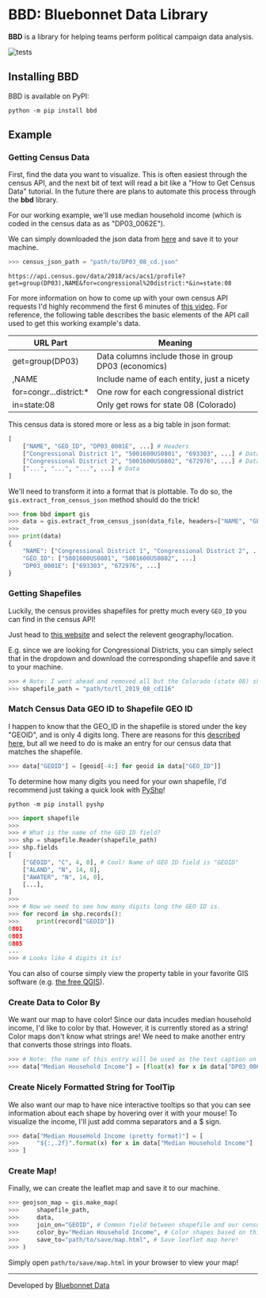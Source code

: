 # BBD: Bluebonnet Data Library

**BBD** is a library for helping teams perform political campaign data analysis.

![tests](https://github.com/bluebonnet-data/bbd/workflows/tests/badge.svg)

## Installing BBD

BBD is available on PyPI:

```console
python -m pip install bbd
```

## Example

### Getting Census Data
First, find the data you want to visualize. This is often easiest through the census API, and the next bit of text will read a bit like a "How to Get Census Data" tutorial. In the future there are plans to automate this process through the **bbd** library.

For our working example, we'll use median household income (which is coded in the census data as as "DP03_0062E").

We can simply downloaded the json data from [here](https://api.census.gov/data/2018/acs/acs1/profile?get=group(DP03),NAME&for=congressional%20district:*&in=state:08) and save it to your machine.

```python
>>> census_json_path = "path/to/DP03_08_cd.json"
```

    https://api.census.gov/data/2018/acs/acs1/profile?get=group(DP03),NAME&for=congressional%20district:*&in=state:08

For more information on how to come up with your own census API requests I'd highly recommend the first 6 minutes of [this video](https://www.census.gov/library/video/2020/using-api-all-results-for-acs-table.html). For reference, the following table describes the basic elements of the API call used to get this working example's data.

| URL Part               | Meaning
| ----------------       |-------------
| get=group(DP03)        | Data columns include those in group DP03 (economics)
| ,NAME                  | Include name of each entity, just a nicety
| for=congr...district:* | One row for each congressional district
| in=state:08            | Only get rows for state 08 (Colorado)

This census data is stored more or less as a big table in json format:

```python
[
    ["NAME", "GEO_ID", "DP03_0001E", ...] # Headers
    ["Congressional District 1", "5001600US0801", "693303", ...] # Data
    ["Congressional District 2", "5001600US0802", "672976", ...] # Data
    ["...", "...", "...", ...] # Data
]
```

We'll need to transform it into a format that is plottable. To do so, the `gis.extract_from_census_json` method should do the trick!

```python
>>> from bbd import gis
>>> data = gis.extract_from_census_json(data_file, headers=["NAME", "GEO_ID", "DP03_0062E"])
>>> 
>>> print(data)
{
    "NAME": ["Congressional District 1", "Congressional District 2", ...],
    "GEO_ID": ["5001600US0801", "5001600US0802", ...]
    "DP03_0001E": ["693303", "672976", ...]
}
```

### Getting Shapefiles

Luckily, the census provides shapefiles for pretty much every `GEO_ID` you can find in the census API!

Just head to [this website](https://www.census.gov/cgi-bin/geo/shapefiles/index.php) and select the relevent geography/location.

E.g. since we are looking for Congressional Districts, you can simply select that in the dropdown and download the corresponding shapefile and save it to your machine.

```python
>>> # Note: I went ahead and removed all but the Colorado (state 08) shapes, but that's optional
>>> shapefile_path = "path/to/tl_2019_08_cd116"
```

### Match Census Data GEO ID to Shapefile GEO ID

I happen to know that the GEO_ID in the shapefile is stored under the key "GEOID", and is only 4 digits long. There are reasons for this [described here](https://www.census.gov/programs-surveys/geography/guidance/geo-identifiers.html), but all we need to do is make an entry for our census data that matches the shapefile.

```python
>>> data["GEOID"] = [geoid[-4:] for geoid in data["GEO_ID"]]
```

To determine how many digits you need for your own shapefile, I'd recommend just taking a quick look with [PyShp](https://pypi.org/project/pyshp/)!

```console
python -m pip install pyshp
```

```python
>>> import shapefile
>>> 
>>> # What is the name of the GEO ID field?
>>> shp = shapefile.Reader(shapefile_path)
>>> shp.fields
[
    ["GEOID", "C", 4, 0], # Cool! Name of GEO ID field is "GEOID"
    ["ALAND", "N", 14, 0],
    ["AWATER", "N", 14, 0], 
    [...],
]
>>>
>>> # Now we need to see how many digits long the GEO ID is.
>>> for record in shp.records():
>>>     print(record["GEOID"])
0801
0803
0805
...
>>> # Looks like 4 digits it is!
```

You can also of course simply view the property table in your favorite GIS software (e.g. [the free QGIS](https://qgis.org/en/site/forusers/download.html)).

### Create Data to Color By

We want our map to have color! Since our data incudes median household income, I'd like to color by that. However, it is currently stored as a string! Color maps don't know what strings are! We need to make another entry that converts those strings into floats. 

```python
>>> # Note: the name of this entry will be used as the text caption on the colormap
>>> data["Median Household Income"] = [float(x) for x in data["DP03_0062E"]]
```

### Create Nicely Formatted String for ToolTip

We also want our map to have nice interactive tooltips so that you can see information about each shape by hovering over it with your mouse! To visualize the income, I'll just add comma separators and a $ sign.

```python
>>> data["Median HouseHold Income (pretty format)"] = [
>>>     "${:,.2f}".format(x) for x in data["Median Household Income"]
>>> ]
```

### Create Map!

Finally, we can create the leaflet map and save it to our machine.

```python
>>> geojson_map = gis.make_map(
>>>     shapefile_path,
>>>     data,
>>>     join_on="GEOID", # Common field between shapefile and our census data 
>>>     color_by="Median Household Income", # Color shapes based on this data field
>>>     save_to="path/to/save/map.html", # Save leaflet map here!
>>> )
```

Simply open `path/to/save/map.html` in your browser to view your map!

---
Developed by [Bluebonnet Data](https://www.bluebonnetdata.org/)